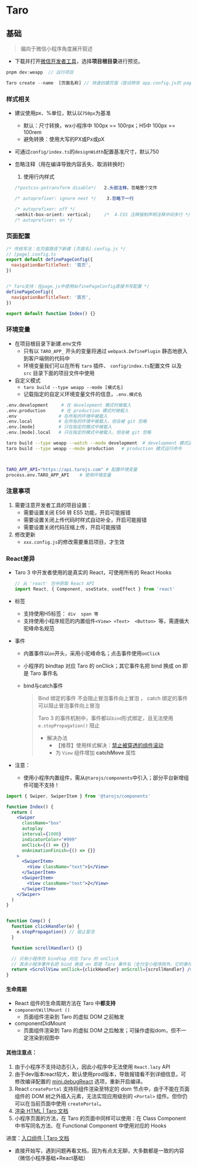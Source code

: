 # Taro



## 基础

> 偏向于微信小程序角度展开叙述

- 下载并打开[微信开发者工具](https://developers.weixin.qq.com/miniprogram/dev/devtools/download.html)，选择**项目根目录**进行预览。

```js
pnpm dev:weapp  // 运行项目

Taro create --name  [页面名称] // 快速创建页面（尝试修改 app.config.js的 pages字段）

```





### 样式相关

- 建议使用px、%单位，默认以`750px`为基准

  - 默认：尺寸转换，wx小程序中 100px == 100rpx；H5中 100px == 100rem
  - 避免转换：使用大写的PX或Px或pX

- 可通过`config/index.ts`的`designWidth`配置基准尺寸，默认750

- 忽略注释（用在编译导致内容丢失、取消转换时）

  1. 使用行内样式

  ```css
  /*postcss-pxtransform disable*/   2.头部注释，忽略整个文件
  
  /* autoprefixer: ignore next */    3.忽略下一行
  
  /* autoprefixer: off */
  -webkit-box-orient: vertical;		/*  4.CSS 注释强制声明注释中间多行 */
  /* autoprefixer: on */
  ```





### 页面配置

```js
/* 传统写法：在页面路径下新建 [页面名].config.js */
// [page].config.ts
export default definePageConfig({
  navigationBarTitleText: '首页',
})


/* Taro支持：在page.js中使用definePageConfig直接书写配置 */
definePageConfig({
  navigationBarTitleText: '首页',
})

export default function Index() {}
```



### 环境变量

- 在项目根目录下新建.env文件
  - 只有以 `TARO_APP_` 开头的变量将通过 `webpack.DefinePlugin` 静态地嵌入到客户端侧的代码中
  - 环境变量我们可以在所有 `taro` 插件、 `config/index.ts`配置文件 以及 `src` 目录下面的项目文件中使用
- 自定义模式
  - `taro build --type weapp --mode [模式名]`
  - 记载指定的自定义环境变量文件的信息，`.env.模式名`

```sh
.env.development     # 在 development 模式时被载入
.env.production      # 在 production 模式时被载入
.env                # 在所有的环境中被载入
.env.local          # 在所有的环境中被载入，但会被 git 忽略
.env.[mode]         # 只在指定的模式中被载入
.env.[mode].local   # 只在指定的模式中被载入，但会被 git 忽略

taro build --type weapp --watch --mode development 	# development 模式运行命令
taro build --type weapp --mode production	# production 模式运行命令



TARO_APP_API="https://api.tarojs.com" # 配置环境变量
process.env.TARO_APP_API	# 使用环境变量
```





### 注意事项

1. 需要注意开发者工具的项目设置：
   - 需要设置关闭 ES6 转 ES5 功能，开启可能报错
   - 需要设置关闭上传代码时样式自动补全，开启可能报错
   - 需要设置关闭代码压缩上传，开启可能报错
2. 修改更新
   - `xxx.config.js`的修改需要重启项目，才生效

















### React差异

- Taro 3 中开发者使用的是真实的 React，可使用所有的 React Hooks

  ```jsx
  // 从 'react' 包中获取 React API
  import React, { Component, useState, useEffect } from 'react'
  ```

- 标签

  - 支持使用H5标签： `div  span 等`
  - 支持使用小程序规范的内置组件`<View> <Text>  <Button> `等，需遵循大驼峰命名规范

- 事件

  - 内置事件以`on`开头，采用小驼峰命名；点击事件使用`onClick`

  - 小程序的 bindtap 对应 Taro 的 onClick；其它事件名把 bind 换成 on 即是 Taro 事件名

  - bind与catch事件

    > Bind 绑定的事件 不会阻止冒泡事件向上冒泡 ， catch 绑定的事件 可以阻止冒泡事件向上冒泡
    >
    > Taro 3 的事件机制中，事件都以`bind`形式绑定，且无法使用 `e.stopPropagation()` 阻止
    >
    > - 解决办法
    >   - 【推荐】使用样式解决：[禁止被穿透的组件滚动](https://github.com/NervJS/taro/issues/5984#issuecomment-614502302)
    >   - 为 `View` 组件增加 **catchMove** 属性

- 注意：

  - 使用小程序内置组件，需从`@tarojs/components`中引入；部分平台新增组件可能不支持！

```jsx
import { Swiper, SwiperItem } from '@tarojs/components'

function Index() {
  return (
    <Swiper
      className="box"
      autoplay
      interval={1000}
      indicatorColor="#999"
      onClick={() => {}}
      onAnimationFinish={() => {}}
    >
      <SwiperItem>
        <View className="text">1</View>
      </SwiperItem>
      <SwiperItem>
        <View className="text">2</View>
      </SwiperItem>
    </Swiper>
  )
}


function Comp() {
  function clickHandler(e) {
    e.stopPropagation() // 阻止冒泡
  }

  function scrollHandler() {}

  // 只有小程序的 bindtap 对应 Taro 的 onClick
  // 其余小程序事件名把 bind 换成 on 即是 Taro 事件名（支付宝小程序除外，它的事件就是以 on 开头）
  return <ScrollView onClick={clickHandler} onScroll={scrollHandler} />
}
```





#### 生命周期

- React 组件的生命周期方法在 Taro 中**都支持**
- `componentWillMount ()`
  - 页面组件渲染到 Taro 的虚拟 DOM 之前触发
- componentDidMount 
  - 页面组件渲染到 Taro 的虚拟 DOM 之后触发；可操作虚拟dom，但不一定渲染到视图中





#### 其他注意点：

1. 由于小程序不支持动态引入，因此小程序中无法使用 `React.lazy` API
2. 由于dev版本react较大，默认使用prod版本，导致报错看不到详细信息，可修改编译配置的 [mini.debugReact](https://docs.taro.zone/docs/config-detail#minidebugreact) 选项，重新开启编译。
3. React `createPortal` 支持将组件渲染至特定的 dom 节点中，由于不能在页面组件的 DOM 树之外插入元素，无法实现应用级别的 `<Portal>` 组件。但你仍可以在当前页面中使用 `createPortal`。
4. [渲染 HTML | Taro 文档](https://docs.taro.zone/docs/html/)
5. 小程序页面的方法，在 Taro 的页面中同样可以使用：在 Class Component 中书写同名方法、在 Functional Component 中使用对应的 Hooks







进度：[入口组件 | Taro 文档](https://docs.taro.zone/docs/react-entry)

- 直接开始写，遇到问题再看文档，因为有点太无聊，大多数都是一致的内容（微信小程序基础+React基础）







